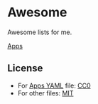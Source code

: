 # Awesome

Awesome lists for me.

[Apps](./src/data/apps.yaml)

## License

- For [Apps YAML](./src/data/apps.yaml) file: [CC0](./LICENSE-CC0)
- For other files: [MIT](./LICENSE-MIT)
